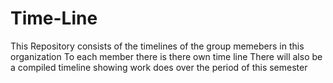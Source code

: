 # Time-Line
This Repository consists of the timelines of the group memebers in this organization
To each member there is there own time line
There will also be a compiled timeline showing work does over the period of this semester
